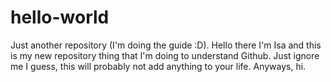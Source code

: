 # hello-world
Just another repository (I'm doing the guide :D).
Hello there
I'm Isa and this is my new repository thing that I'm doing to understand Github. Just ignore me I guess, this will probably not add anything to your life. Anyways, hi.
